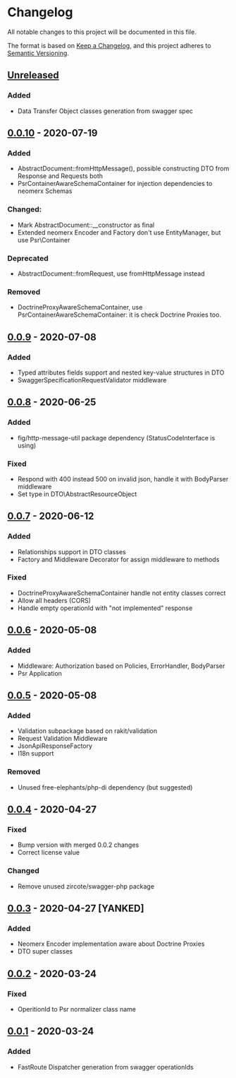 # Changelog
All notable changes to this project will be documented in this file.

The format is based on [Keep a Changelog](https://keepachangelog.com/en/1.0.0/),
and this project adheres to [Semantic Versioning](https://semver.org/spec/v2.0.0.html).

## [Unreleased]
### Added
- Data Transfer Object classes generation from swagger spec

## [0.0.10] - 2020-07-19
### Added
- AbstractDocument::fromHttpMessage(), possible constructing DTO from Response and Requests both
- PsrContainerAwareSchemaContainer for injection dependencies to neomerx Schemas

### Changed:
- Mark AbstractDocument::__constructor as final
- Extended neomerx Encoder and Factory don't use EntityManager, but use Psr\Container 

### Deprecated
- AbstractDocument::fromRequest, use fromHttpMessage instead

### Removed
- DoctrineProxyAwareSchemaContainer, use PsrContainerAwareSchemaContainer: it is check Doctrine Proxies too. 

## [0.0.9] - 2020-07-08
### Added
- Typed attributes fields support and nested key-value structures in DTO
- SwaggerSpecificationRequestValidator middleware

## [0.0.8] - 2020-06-25
### Added
- fig/http-message-util package dependency (StatusCodeInterface is using)

### Fixed
- Respond with 400 instead 500 on invalid json, handle it with BodyParser middleware
- Set type in DTO\AbstractResourceObject

## [0.0.7] - 2020-06-12
### Added
- Relationships support in DTO classes
- Factory and Middleware Decorator for assign middleware to methods

### Fixed
- DoctrineProxyAwareSchemaContainer handle not entity classes correct
- Allow all headers (CORS) 
- Handle empty operationId with "not implemented" response

## [0.0.6] - 2020-05-08
### Added
- Middleware: Authorization based on Policies, ErrorHandler, BodyParser
- Psr Application

## [0.0.5] - 2020-05-08
### Added
- Validation subpackage based on rakit/validation
- Request Validation Middleware
- JsonApiResponseFactory
- I18n support

### Removed
- Unused free-elephants/php-di dependency (but suggested) 

## [0.0.4] - 2020-04-27
### Fixed 
- Bump version with merged 0.0.2 changes
- Correct license value

### Changed
- Remove unused zircote/swagger-php package

## [0.0.3] - 2020-04-27 [YANKED]
### Added
- Neomerx Encoder implementation aware about Doctrine Proxies
- DTO super classes

## [0.0.2] - 2020-03-24
### Fixed
- OperitionId to Psr normalizer class name

## [0.0.1] - 2020-03-24
### Added
- FastRoute Dispatcher generation from swagger operationIds

[Unreleased]: https://github.com/FreeElephants/json-api-php-toolkit/compare/0.0.10...HEAD
[0.0.10]: https://github.com/FreeElephants/json-api-php-toolkit/compare/0.0.9...0.0.10
[0.0.9]: https://github.com/FreeElephants/json-api-php-toolkit/compare/0.0.8...0.0.9
[0.0.8]: https://github.com/FreeElephants/json-api-php-toolkit/compare/0.0.7...0.0.8
[0.0.7]: https://github.com/FreeElephants/json-api-php-toolkit/compare/0.0.6...0.0.7
[0.0.6]: https://github.com/FreeElephants/json-api-php-toolkit/compare/0.0.5...0.0.6
[0.0.5]: https://github.com/FreeElephants/json-api-php-toolkit/compare/0.0.4...0.0.5
[0.0.4]: https://github.com/FreeElephants/json-api-php-toolkit/compare/0.0.3...0.0.4
[0.0.3]: https://github.com/FreeElephants/json-api-php-toolkit/compare/0.0.2...0.0.3
[0.0.2]: https://github.com/FreeElephants/json-api-php-toolkit/compare/0.0.1...0.0.2
[0.0.1]: https://github.com/FreeElephants/json-api-php-toolkit/releases/tag/0.0.1

